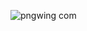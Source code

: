 ![pngwing com](https://user-images.githubusercontent.com/74417113/186631951-b40fe5cc-b521-42cc-ba7f-0b2e0f7c3718.png)
